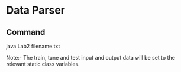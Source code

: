 # Data Parser

## Command 
java Lab2 filename.txt

Note:- The train, tune and test input and output data will be set to the relevant static class variables.  
